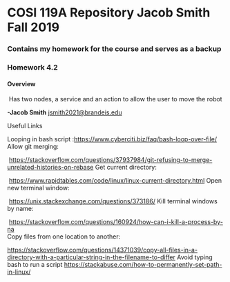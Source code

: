 
# COSI 119A Repository Jacob Smith Fall 2019

### Contains my homework for the course and serves as a backup

### Homework 4.2

#### 	**Overview**
​	Has two nodes, a service and an action to allow the user to move the robot

**-Jacob Smith** jsmith2021@brandeis.edu

Useful Links

Looping in bash script :https://www.cyberciti.biz/faq/bash-loop-over-file/ 
Allow git merging: 

​	https://stackoverflow.com/questions/37937984/git-refusing-to-merge-unrelated-histories-on-rebase 
Get current directory: 

​	https://www.rapidtables.com/code/linux/linux-current-directory.html
Open new terminal window:

​	https://unix.stackexchange.com/questions/373186/ 
Kill terminal windows by name:

​	 https://stackoverflow.com/questions/160924/how-can-i-kill-a-process-by-na	 
Copy files from one location to another:

https://stackoverflow.com/questions/14371039/copy-all-files-in-a-directory-with-a-particular-string-in-the-filename-to-differ 
 Avoid typing bash to run a script https://stackabuse.com/how-to-permanently-set-path-in-linux/